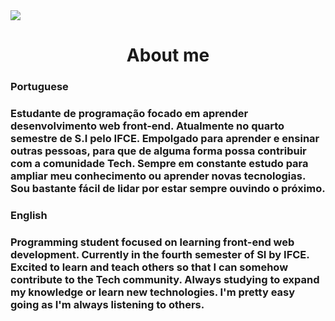 <img src = 'banner.png'>

<div style = 'text-align: center;'>
<h1 style = "align: center" > About me </h1>
</div>

<h3> Portuguese </h3>
<h3 syle = 'color: green'>
    Estudante de programação focado em aprender desenvolvimento web front-end. Atualmente no quarto semestre de S.I pelo IFCE. Empolgado para aprender e ensinar outras pessoas, para que de alguma forma possa contribuir com a comunidade Tech. Sempre em constante estudo para ampliar meu conhecimento ou aprender novas tecnologias. Sou bastante fácil de lidar por estar sempre ouvindo o próximo.
</h3>

<h3> English </h3>
<h3>
    Programming student focused on learning front-end web development. Currently in the fourth semester of SI by IFCE. Excited to learn and teach others so that I can somehow contribute to the Tech community. Always studying to expand my knowledge or learn new technologies. I'm pretty easy going as I'm always listening to others.
</h3>

<!--
**gabrielduete/gabrielduete** is a ✨ _special_ ✨ repository because its `README.md` (this file) appears on your GitHub profile.

Here are some ideas to get you started:

- 🔭 I’m currently working on ...
- 🌱 I’m currently learning ...
- 👯 I’m looking to collaborate on ...
- 🤔 I’m looking for help with ...
- 💬 Ask me about ...
- 📫 How to reach me: ...
- 😄 Pronouns: ...
- ⚡ Fun fact: ...
-->
